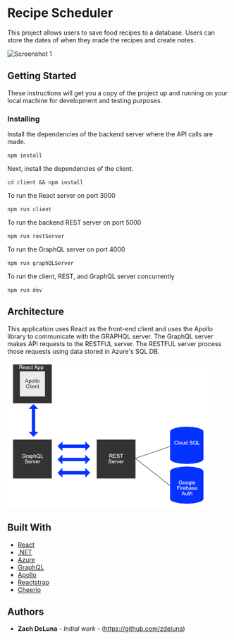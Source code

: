 # Recipe Scheduler

This project allows users to save food recipes to a database. Users can store the dates of when they made the recipes and create notes.

![Screenshot 1](/docs/images/Walkthrough.gif "Screenshot 1")

## Getting Started

These instructions will get you a copy of the project up and running on your local machine for development and testing purposes.

### Installing

Install the dependencies of the backend server where the API calls are made.

```
npm install
```

Next, install the dependencies of the client.

```
cd client && npm install
```

To run the React server on port 3000

```
npm run client
```

To run the backend REST server on port 5000

```
npm run restServer
```

To run the GraphQL server on port 4000

```
npm run graphQLServer
```

To run the client, REST, and GraphQL server concurrently

```
npm run dev
```

## Architecture

This application uses React as the front-end client and uses the Apollo library to communicate with the GRAPHQL server. The GraphQL server makes API requests to the RESTFUL server. The RESTFUL server process those requests using data stored in Azure's SQL DB.

![Screenshot 3](/client/src/static/images/Architecture.png?raw=true "Screenshot 3")

## Built With

-   [React](https://reactjs.org/)
-   [.NET](https://dotnet.microsoft.com/)
-   [Azure](https://azure.microsoft.com/en-us/)
-   [GraphQL](https://graphql.org/)
-   [Apollo](https://www.apollographql.com/)
-   [Reactstrap](https://reactstrap.github.io/)
-   [Cheerio](https://cheerio.js.org/)

## Authors

-   **Zach DeLuna** - _Initial work_ - (https://github.com/zdeluna)
